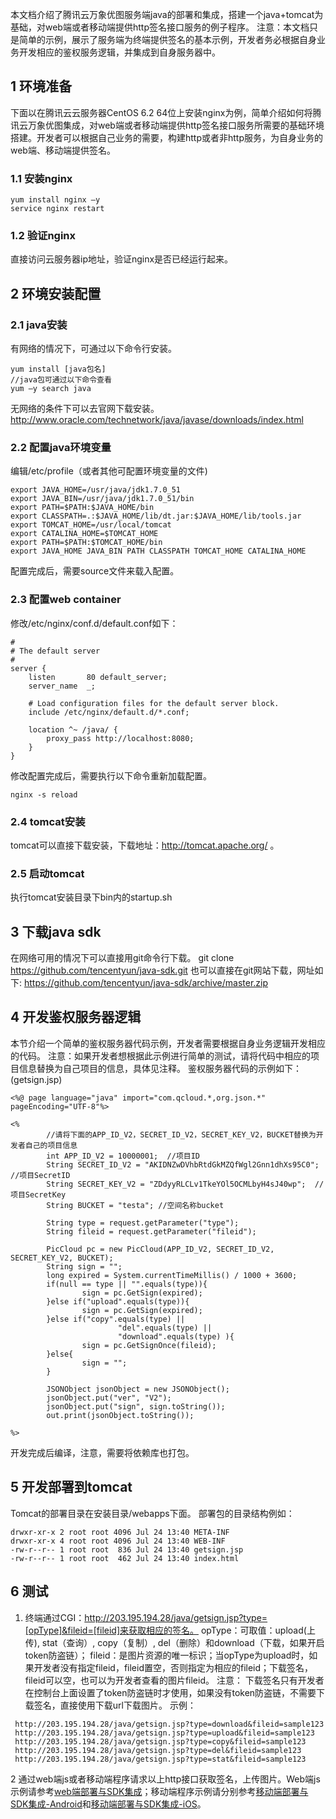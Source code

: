 本文档介绍了腾讯云万象优图服务端java的部署和集成，搭建一个java+tomcat为基础，对web端或者移动端提供http签名接口服务的例子程序。
注意：本文档只是简单的示例，展示了服务端为终端提供签名的基本示例，开发者务必根据自身业务开发相应的鉴权服务逻辑，并集成到自身服务器中。
## 1 环境准备
下面以在腾讯云云服务器CentOS 6.2 64位上安装nginx为例，简单介绍如何将腾讯云万象优图集成，对web端或者移动端提供http签名接口服务所需要的基础环境搭建。开发者可以根据自己业务的需要，构建http或者非http服务，为自身业务的web端、移动端提供签名。
### 1.1 安装nginx
```
yum install nginx –y
service nginx restart
```
### 1.2 验证nginx
直接访问云服务器ip地址，验证nginx是否已经运行起来。
## 2 环境安装配置
### 2.1 java安装
有网络的情况下，可通过以下命令行安装。
```
yum install [java包名]
//java包可通过以下命令查看
yum –y search java
```
无网络的条件下可以去官网下载安装。
http://www.oracle.com/technetwork/java/javase/downloads/index.html 
### 2.2 配置java环境变量
编辑/etc/profile（或者其他可配置环境变量的文件)
```
export JAVA_HOME=/usr/java/jdk1.7.0_51
export JAVA_BIN=/usr/java/jdk1.7.0_51/bin
export PATH=$PATH:$JAVA_HOME/bin
export CLASSPATH=.:$JAVA_HOME/lib/dt.jar:$JAVA_HOME/lib/tools.jar
export TOMCAT_HOME=/usr/local/tomcat
export CATALINA_HOME=$TOMCAT_HOME
export PATH=$PATH:$TOMCAT_HOME/bin
export JAVA_HOME JAVA_BIN PATH CLASSPATH TOMCAT_HOME CATALINA_HOME
```
配置完成后，需要source文件来载入配置。
### 2.3 配置web container
修改/etc/nginx/conf.d/default.conf如下：
```
#
# The default server
#
server {
    listen       80 default_server;
    server_name  _;

    # Load configuration files for the default server block.
    include /etc/nginx/default.d/*.conf;

    location ^~ /java/ {
		proxy_pass http://localhost:8080;
    }
}
```
修改配置完成后，需要执行以下命令重新加载配置。

```
nginx -s reload
```
### 2.4 tomcat安装
tomcat可以直接下载安装，下载地址：http://tomcat.apache.org/ 。
### 2.5 启动tomcat
执行tomcat安装目录下bin内的startup.sh
## 3 下载java sdk
在网络可用的情况下可以直接用git命令行下载。
git clone https://github.com/tencentyun/java-sdk.git
也可以直接在git网站下载，网址如下:
https://github.com/tencentyun/java-sdk/archive/master.zip
## 4 开发鉴权服务器逻辑
本节介绍一个简单的鉴权服务器代码示例，开发者需要根据自身业务逻辑开发相应的代码。
注意：如果开发者想根据此示例进行简单的测试，请将代码中相应的项目信息替换为自己项目的信息，具体见注释。
鉴权服务器代码的示例如下：(getsign.jsp)

```
<%@ page language="java" import="com.qcloud.*,org.json.*" pageEncoding="UTF-8"%>

<%
        //请将下面的APP_ID_V2，SECRET_ID_V2，SECRET_KEY_V2，BUCKET替换为开发者自己的项目信息
        int APP_ID_V2 = 10000001;  //项目ID
        String SECRET_ID_V2 = "AKIDNZwDVhbRtdGkMZQfWgl2Gnn1dhXs95C0"; //项目SecretID
        String SECRET_KEY_V2 = "ZDdyyRLCLv1TkeYOl5OCMLbyH4sJ40wp";  //项目SecretKey
        String BUCKET = "testa"; //空间名称bucket

        String type = request.getParameter("type");
        String fileid = request.getParameter("fileid");

        PicCloud pc = new PicCloud(APP_ID_V2, SECRET_ID_V2, SECRET_KEY_V2, BUCKET);
        String sign = "";
        long expired = System.currentTimeMillis() / 1000 + 3600;
        if(null == type || "".equals(type)){
                sign = pc.GetSign(expired);
        }else if("upload".equals(type)){
                sign = pc.GetSign(expired);
        }else if("copy".equals(type) ||
                        "del".equals(type) ||
                        "download".equals(type) ){
                sign = pc.GetSignOnce(fileid);
        }else{
                sign = "";
        }

        JSONObject jsonObject = new JSONObject();
        jsonObject.put("ver", "V2");
        jsonObject.put("sign", sign.toString());
        out.print(jsonObject.toString());

%>
```
开发完成后编译，注意，需要将依赖库也打包。
## 5 开发部署到tomcat
Tomcat的部署目录在安装目录/webapps下面。
部署包的目录结构例如：

```
drwxr-xr-x 2 root root 4096 Jul 24 13:40 META-INF
drwxr-xr-x 4 root root 4096 Jul 24 13:40 WEB-INF
-rw-r--r-- 1 root root  836 Jul 24 13:40 getsign.jsp
-rw-r--r-- 1 root root  462 Jul 24 13:40 index.html
```
## 6 测试
1. 终端通过CGI：http://203.195.194.28/java/getsign.jsp?type=[opType]&fileid=[fileid]来获取相应的签名。
opType：可取值：upload(上传), stat（查询）, copy（复制）, del（删除）和download（下载，如果开启token防盗链）；
fileid：是图片资源的唯一标识；当opType为upload时，如果开发者没有指定fileid，fileid置空，否则指定为相应的fileid；下载签名，fileid可以空，也可以为开发者查看的图片fileid。
注意： 下载签名只有开发者在控制台上面设置了token防盗链时才使用，如果没有token防盗链，不需要下载签名，直接使用下载url下载图片。
示例：

```
 http://203.195.194.28/java/getsign.jsp?type=download&fileid=sample123
 http://203.195.194.28/java/getsign.jsp?type=upload&fileid=sample123
 http://203.195.194.28/java/getsign.jsp?type=copy&fileid=sample123
 http://203.195.194.28/java/getsign.jsp?type=del&fileid=sample123
 http://203.195.194.28/java/getsign.jsp?type=stat&fileid=sample123
```
2 通过web端js或者移动端程序请求以上http接口获取签名，上传图片。Web端js示例请参考[web端部署与SDK集成](http://cloud.tencent.com/doc/product/275/web%E7%AB%AF%E9%83%A8%E7%BD%B2%E7%A4%BA%E4%BE%8B)；移动端程序示例请分别参考[移动端部署与SDK集成-Android](http://cloud.tencent.com/doc/product/275/Android%E9%83%A8%E7%BD%B2%E7%A4%BA%E4%BE%8B)和[移动端部署与SDK集成-iOS](http://cloud.tencent.com/doc/product/275/iOS%E9%83%A8%E7%BD%B2%E7%A4%BA%E4%BE%8B)。